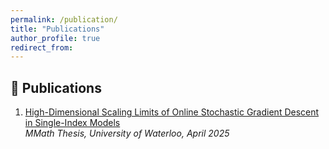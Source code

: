```yaml
---
permalink: /publication/
title: "Publications"
author_profile: true
redirect_from: 
---
```


## 📝 Publications

1. [High-Dimensional Scaling Limits of Online Stochastic Gradient Descent in Single-Index Models](https://hdl.handle.net/10012/21642)  
   *MMath Thesis, University of Waterloo, April 2025*  
